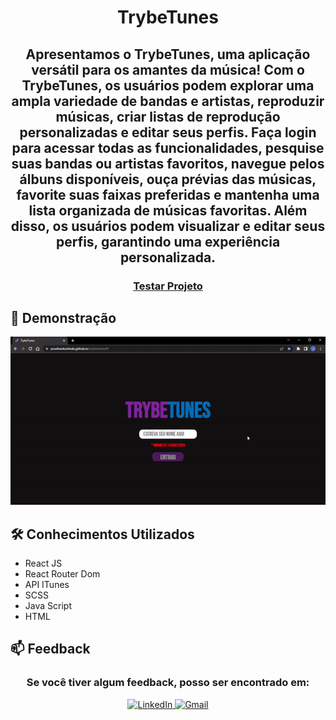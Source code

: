<h1 align="center">TrybeTunes</h1>

<h2 align="center">
Apresentamos o TrybeTunes, uma aplicação versátil para os amantes da música! Com o TrybeTunes, os usuários podem explorar uma ampla variedade de bandas e artistas, reproduzir músicas, criar listas de reprodução personalizadas e editar seus perfis. Faça login para acessar todas as funcionalidades, pesquise suas bandas ou artistas favoritos, navegue pelos álbuns disponíveis, ouça prévias das músicas, favorite suas faixas preferidas e mantenha uma lista organizada de músicas favoritas. Além disso, os usuários podem visualizar e editar seus perfis, garantindo uma experiência personalizada.
</h2>

<h3 align="center">
     <a target="_blank" href="https://jonathankarlinski.github.io/trybetunes/#/">Testar Projeto</a>
</h3>

<h2>🎨 Demonstração</h2>

<p align="center">
    <img 
     src="./src/images/trybetunes.gif"
     alt="Gif de demonstração do projeto">
</p>

<h2>🛠 Conhecimentos Utilizados</h2>

- React JS
- React Router Dom
- API ITunes
- SCSS
- Java Script
- HTML

<h2>📫 Feedback</h2>

<h3 align="center">
     Se você tiver algum feedback, posso ser encontrado em:
</h3>

<div align="center">
   <a target="_blank" href="https://www.linkedin.com/in/jonathankarlinski/">
        <img src="https://img.shields.io/badge/LinkedIn-0077B5?style=for-the-badge&logo=linkedin&logoColor=white" alt="LinkedIn">
    </a>
    <a target="_blank" href="mailto:jonathankarlinski57@gmail.com">
        <img src="https://img.shields.io/badge/Gmail-D14836?style=for-the-badge&logo=gmail&logoColor=white" alt="Gmail">
    </a>
</div>
